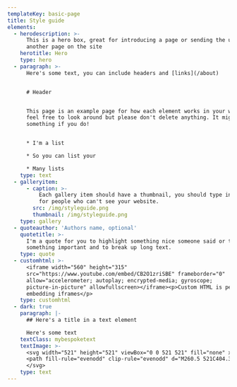 ```yaml
---
templateKey: basic-page
title: Style guide
elements:
  - herodescription: >-
      This is a hero box, great for introducing a page or sending the user to
      another page on the site
    herotitle: Hero
    type: hero
  - paragraph: >-
      Here's some text, you can include headers and [links](/about)


      # Header


      This page is an example page for how each element works in your website,
      feel free to look around but please don't delete anything. It might break
      something if you do!


      * I'm a list

      * So you can list your

      * Many lists
    type: text
  - galleryitem:
      - caption: >-
          Each gallery item should have a thumbnail, you should type in a title,
          for people who can't see your website.
        src: /img/styleguide.png
        thumbnail: /img/styleguide.png
    type: gallery
  - quoteauthor: 'Authors name, optional'
    quotetitle: >-
      I'm a quote for you to highlight something nice someone said or to show
      something important and to break up long text.
    type: quote
  - customhtml: >-
      <iframe width="560" height="315"
      src="https://www.youtube.com/embed/CB2O1zriSBE" frameborder="0"
      allow="accelerometer; autoplay; encrypted-media; gyroscope;
      picture-in-picture" allowfullscreen></iframe><p>Custom HTML is perfect for
      embedding iframes</p>
    type: customhtml
  - dark: true
    paragraph: |-
      ## Here's a title in a text element

      Here's some text
    textClass: mybespoketext
    textImage: >-
      <svg width="521" height="521" viewBox="0 0 521 521" fill="none" xmlns="http://www.w3.org/2000/svg">
      <path fill-rule="evenodd" clip-rule="evenodd" d="M260.5 521C404.37 521 521 404.37 521 260.5C521 116.63 404.37 0 260.5 0C116.63 0 0 116.63 0 260.5C0 404.37 116.63 521 260.5 521ZM357.601 131H357.923C377.862 131.193 394 147.415 394 167.443C394 179.375 388.782 196.306 378.603 210.238C359.212 236.78 327 260 327 260C327 260 294.788 236.78 275.397 210.238C265.218 196.306 260 179.375 260 167.443C260 147.415 276.138 131.193 296.077 131H296.399C309.187 131 320.493 137.773 327 147.77C333.507 137.773 344.813 131 357.601 131Z" fill="black"/>
      </svg>
    type: text
---
```



